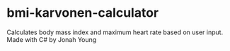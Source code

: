 # bmi-karvonen-calculator
Calculates body mass index and maximum heart rate based on user input. Made with C# by Jonah Young 

